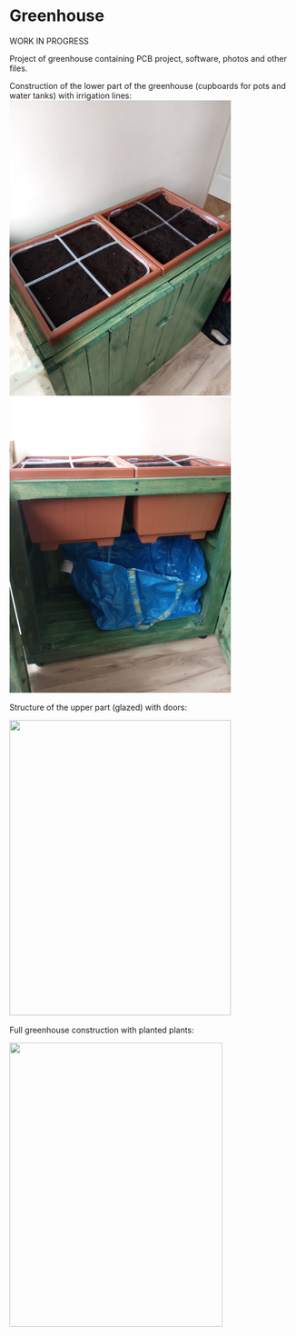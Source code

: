 # Greenhouse

WORK IN PROGRESS

Project of greenhouse containing PCB project, software, photos and other files.

Construction of the lower part of the greenhouse (cupboards for pots and water tanks) with irrigation lines:
<img src="Photos/IMG_20210319_094224.jpg" width="390" height="520">
<img src="Photos/IMG_20210319_094235.jpg" width="390" height="520">
<p>
Structure of the upper part (glazed) with doors:
<p>
<img src="Photos/IMG_20210320_162448.jpg" width="390" height="520">
<p>
Full greenhouse construction with planted plants:
<p>
<img src="Photos/IMG_20210624_131030694_HDR.jpg" width="375" height="500">
  

